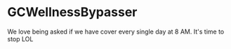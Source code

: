 # GCWellnessBypasser
We love being asked if we have cover every single day at 8 AM. It's time to stop LOL
